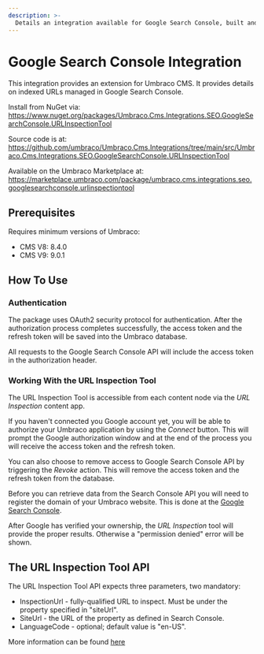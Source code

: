 ```yaml
---
description: >-
  Details an integration available for Google Search Console, built and maintained by Umbraco HQ.
---
```


# Google Search Console Integration

This integration provides an extension for Umbraco CMS. It provides details on indexed URLs managed in Google Search Console.

Install from NuGet via:
https://www.nuget.org/packages/Umbraco.Cms.Integrations.SEO.GoogleSearchConsole.URLInspectionTool

Source code is at:
https://github.com/umbraco/Umbraco.Cms.Integrations/tree/main/src/Umbraco.Cms.Integrations.SEO.GoogleSearchConsole.URLInspectionTool

Available on the Umbraco Marketplace at:
https://marketplace.umbraco.com/package/umbraco.cms.integrations.seo.googlesearchconsole.urlinspectiontool

## Prerequisites

Requires minimum versions of Umbraco:

- CMS V8: 8.4.0
- CMS V9: 9.0.1

## How To Use

### Authentication

The package uses OAuth2 security protocol for authentication. After the authorization process completes successfully,
the access token and the refresh token will be saved into the Umbraco database.

All requests to the Google Search Console API will include the access token in the authorization header.

### Working With the URL Inspection Tool

The URL Inspection Tool is accessible from each content node via the _URL Inspection_ content app.

If you haven't connected you Google account yet, you will be able to authorize your Umbraco application
by using the _Connect_ button. This will prompt the Google authorization window and at the end of the process you will receive
the access token and the refresh token.

You can also choose to remove access to Google Search Console API by triggering the _Revoke_ action. This will remove the access token and the refresh token
from the database.

Before you can retrieve data from the Search Console API you will need to register the domain of your Umbraco website. This is done at the [Google Search Console](https://search.google.com/search-console).

After Google has verified your ownership, the _URL Inspection_ tool will provide the proper results. Otherwise a "permission denied" error will be shown.

## The URL Inspection Tool API

The URL Inspection Tool API expects three parameters, two mandatory:

- InspectionUrl - fully-qualified URL to inspect. Must be under the property specified in "siteUrl".
- SiteUrl - the URL of the property as defined in Search Console.
- LanguageCode - optional; default value is "en-US".

More information can be found [here](https://developers.google.com/webmaster-tools/v1/urlInspection.index/inspect)

